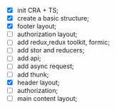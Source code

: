 - [x] init CRA + TS;
- [x] create a basic structure;
- [x] footer layout;
- [ ] authorization layout;
- [ ] add redux,redux toolkit, formic;
- [ ] add stor and reducers;
- [ ] add api;
- [ ] add async request;
- [ ] add thunk;
- [x] header layout;
- [ ] authorization;
- [ ] main content layout;